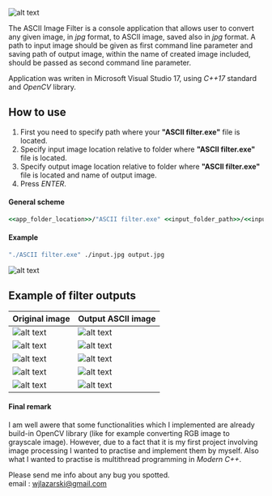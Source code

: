 ![alt text](https://db3pap002files.storage.live.com/y4mMVAOj32PMISM8hcRwwedFny1ArE4B-6-5M1oSApx7yzMD8HDSBu_eiQMOmBPblPp9Vc06crla2U4k_YaxxGLtvylg51t_3agt09XnIfWRAU4QdIRukU1vbnaklFIkdm_jmO4EmYTQuAyhjR3-FZ5e-fsMSZ2fwcuh0ZLLEgXzoa6BjMxvAFCNCHpGIl36qjCtLCX7iouH5wVOeYr67s5uw/intro.jpg?psid=1&width=1207&height=623)

The ASCII Image Filter is a console application that allows user to convert any given image, in _jpg_ format, to ASCII image, saved also in _jpg_ format. A path to input image should be given as first command line parameter and saving path of output image, within the name of created image included, should be passed as second command line parameter.

Application was writen in Microsoft Visual Studio 17, using _C++17_ standard and _OpenCV_ library.

## How to use

1) First you need to specify path where your __"ASCII filter.exe"__ file is located.
2) Specify input image location relative to folder where __"ASCII filter.exe"__ file is located.
3) Specify output image location relative to folder where __"ASCII filter.exe"__ file is located and name of output image.
4) Press _ENTER_.

#### General scheme

```cmd
<<app_folder_location>>/"ASCII filter.exe" <<input_folder_path>>/<<input_image_name>> <<output_folder_path>>/<<output_image_name>>
```

#### Example

```cmd
"./ASCII filter.exe" ./input.jpg output.jpg
```

![alt text](https://l3ipbw.db.files.1drv.com/y4mST4W3d4Wh0WtFsQlf1CZob-YJqowJn5n9NLoXGGtMXoNPNHtxZqTLevW8lJ_au6ZuMn_7ykcrormGBHY5hU2PIFx5Sw6UTkBsM1Dvbh1CjENJcd79sYFWd9V4PCORxIoeKM_9IuQQEWEOrhwrM6qbf_tnBqptNYg_oCFMp_3SvJwhRhWi8ZAX0w8uDTWBovbPlJZqQU5mP9W770kcCyM3Q/example.gif?download&psid=1)

## Example of filter outputs

| Original image  | Output ASCII image |
| ------------- | ------------- |
| ![alt text](https://db3pap002files.storage.live.com/y4m7TPjnot63HdDOG_EKOmgSiQMoH-cKBff5XuN8h94O_T2gTaFxLma_XoR1pq_4aneDU6YBpLM-jAKF62UFMMUNbQXH0gm9yKfBWifYEqmutzxrSLRWOnSQQJxQxkUeD9h8IZgKzz1wAkRIObcHaQklgmoYgd0M_AJEVQQCGO-y831rLzbYcGArf8sBY__c-2xhZXrpEJPrDSMbHRJzXPnig/example1.jpg?psid=1&width=224&height=224&cropMode=center)  | ![alt text](https://db3pap002files.storage.live.com/y4mhoBZ7MGBZorIHFk1ywaZ09oNQttF-UP22NaA1JLlFeHQImvJ8_4uR-0H4ndqV4NhN5H675MMUt04i8JRugvEbSXvHLwoP5mc2LKowNCAQVdqPc9eCI12IA3JCwOEnTR8oTnSDXxtGDLOCaRJP75ltfy2qkdPVp22sIxMT2rBMmQIKBD0IQVgJX-BaYXOLAIuf8BbcuvIhV1TqfALrWG-VA/outexample1.jpg?psid=1&width=224&height=324)  |
| ![alt text](https://db3pap002files.storage.live.com/y4mX51NhoMndhehNgPIyW7QZ-yqyPEhIBoYTAJs83zRQRCY18nK4_FoRpr9S-UB0JOtUmXh4KpocJrS0bCaiAdU_k9__QqMxSeOVxAvQZr24JZxJ79Qslt14qw2_lyNHbNvLskTyhrbNAuLYppT5EbUHgM_7dB_1ezpcmxNfBJASq3IO3OoHGGuGrRsauIX4kjPwZ7NLRbMrEwgSaP5FvKc6w/example2.jpg?psid=1&width=480&height=270)  | ![alt text](https://db3pap002files.storage.live.com/y4mh5gtc2YCh5T5XvzXP_xuMY8MTtgIg1DiVoCJj4jLuQUsv2ACO-_m9z231YODpDajKXsxGf9Uu83lvVNYZWSPdpX6CjlhSfnd4dSuaMp9W8GOGu05jyyRZzFxXWupABJVlnW_TSpgBM6LZ2UHxIwVw9W_H-HprSzfiKM5QQ9Ahjzm6Bb2cPtBpI9lcvTk_gXzldhK6zkuIOUNQpSH35yNjg/outexample2.jpg?psid=1&width=480&height=370)  |
| ![alt text](https://db3pap002files.storage.live.com/y4m9RiRwXMFOHT4Masjhj7M_D2i3zxKP-97XjbB-_mbWk7xgSXfoK0Ef2AZjvSTCswT6JZm7ph8Du2YmhXIse48Nn1GI3Jimt3JLwPZjIOIWKBsHliaBuAegimE8LzE2SZHTphdSbruaJd5bTMHaq0dzMX64LTlW6N9J6_EBergfM7vKrI5l3Mfx7Cf8mLN2bjZYofbUN68Bpil-1e5TztI_A/example3.jpg?psid=1&width=600&height=400)  | ![alt text](https://db3pap002files.storage.live.com/y4m05JsbHN6mapnXHoLh6WocgmuqZgTHS-u0UZLV12PldrV2qXEM3WWw_KF5EXW1RrsTHTBW0F7Y_GwgWUd_GfcGrQSDD3vyoTRN0BWJcgO2_5_fbySPHlsFh5Ckpo6gWBbR_0uLSGCa6FEga_M7Z-Qqd7PxcfKoySnn0p0f1Q8uSg5ZYbMZPNQ2VHRZxxDqA0wRHo654rHv66qzvjL3p859w/outexample3.jpg?psid=1&width=600&height=400)  |
| ![alt text](https://db3pap002files.storage.live.com/y4mOtNoPcnHjbdHK5j0gxQc3RauvzdCzBbZty3djmjn9ARlY4WG6PVR9JjBPN6boozUkiHPLnOtLESsW_WrS079uAWnMXjn7Zki15Wr6iwq5UZynb5yGmiM3zwBrZfxi_QXMvmAUQN7qIxTcS5nJUYk3dgw2-zA6LuEcEsOg1VC2ZV4dc1VILGZLNxE91-PHnpmvVm44JQSqejf2_rkMp4pzw/example4.jpg?psid=1&width=600&height=400)  | ![alt text](https://db3pap002files.storage.live.com/y4mjy_zqpf22sxdB778rcQMjN6PaKQybXWujf4IZUqKzj-k49IvrLuWy9HECO9ly-WemtwBQzkCYmMrt1J9JwxRpz1pvt-WAxZkzF9YAGZpj5zYTq3aWzUyOBRozmID5B5Ic05xV4wJVspagq7kmQiQG4PaBcVpc7v1h-vgTcPTYbO7HOJeYIBx-ey7rZfi3P5hEB7kTMZqukV-Akw3BxLdAA/outexample4.jpg?psid=1&width=600&height=400)  |
| ![alt text](https://db3pap002files.storage.live.com/y4mqF1_XArl-HcGqnGahDFrfWG7gCqzrNin5USUXREeK-99sdXfaOhv0E_Y3SHLq_r4NNe3Thrzpl7H5OSSQr2XDPuIMw440wvi0s-OrIK24vuvmyiMk-47X21TF0TB8_O-WSdZty5PF9BHHSVYJM0Xrp2_a1eBz3ZWHHG6UJthFAGiCbaLZJ28BvQfV7CsNQzImXMslqtpHyf6DchSeHBfTg/example5.jpg?psid=1&width=600&height=800)  | ![alt text](https://db3pap002files.storage.live.com/y4mkp6uhI5GvPlHlj3N3NfpERZ70cS5Yc6lnnwVJdvCXx3RJu8m5FcBVQcyPYx-p1vawuP3_RzSyhfUfCyk7kE90QztOZbZAu2BTRTR1-ey9t21xhhz5udMcpyoFjlXDb8rYGt6b-FUVb1wM8xu1KQi8xXzNw0-ifUd5ZM7YiEIwkG_SUiIB_ePx9sPYOpkv2L6LuMgYb7rR9ttBmWJeNw5DA/outexample5.jpg?psid=1&width=600&height=800)  |


#### Final remark
I am well awere that some functionalities which I implemented are already build-in OpenCV library (like for example converting RGB image to grayscale image). However, due to a fact that it is my first project involving image processing I wanted to practise and implement them by myself. Also what I wanted to practise is multithread programming in _Modern C++_.

Please send me info about any bug you spotted.</br>
email : wjlazarski@gmail.com

